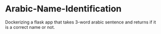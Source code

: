 # Arabic-Name-Identification
Dockerizing a flask app that takes 3-word arabic sentence and returns if it is a correct name or not.
